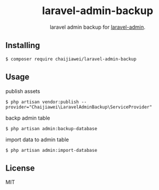 <h1 align="center"> laravel-admin-backup </h1>

<p align="center"> laravel admin backup for <a target="_blank" href="https://github.com/z-song/laravel-admin">laravel-admin</a>.</p>


## Installing

```shell
$ composer require chaijiawei/laravel-admin-backup
```

## Usage

publish assets
```shell
$ php artisan vendor:publish --provider="Chaijiawei\LaravelAdminBackup\ServiceProvider"
```

backp admin table
```shell
$ php artisan admin:backup-database
```

import data to admin table
```shell
$ php artisan admin:import-database
```

## License

MIT